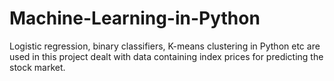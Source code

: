 # Machine-Learning-in-Python
Logistic regression, binary classifiers, K-means clustering in Python etc are used in this project dealt with data containing index prices for predicting the stock market.
